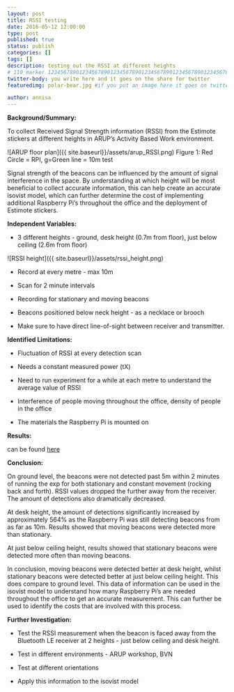 ```yaml
---
layout: post
title: RSSI testing
date: 2016-05-12 12:00:00
type: post
published: true
status: publish
categories: []
tags: []
description: testing out the RSSI at different heights
# 110 marker 1234567890123456789012345678901234567890123456789012345678901234567890123456789012345678901234567890123456789
twitter-body: you write here and it goes on the share for twitter
featuredimg: polar-bear.jpg #if you put an image here it goes on twitter too

author: annisa
---
```


<b>Background/Summary:</b>

To collect Received Signal Strength information (RSSI) from the Estimote stickers at different heights in ARUP’s Activity Based Work environment.

![ARUP floor plan]({{ site.baseurl}}/assets/arup_RSSI.png)
Figure 1: Red Circle = RPI, g=Green line = 10m test

Signal strength of the beacons can be influenced by the amount of signal interference in the space. By understanding at which height will be most beneficial to collect accurate information, this can help create an accurate isovist model, which can further determine the cost of implementing additional Raspberry Pi’s throughout the office and the deployment of Estimote stickers.

<b>Independent Variables: </b>

- 3 different heights - ground, desk height (0.7m from floor), just below ceiling (2.6m from floor)

![RSSI height]({{ site.baseurl}}/assets/rssi_height.png)

- Record at every metre - max 10m

- Scan for 2 minute intervals

- Recording for stationary and moving beacons 

- Beacons positioned below neck height - as a necklace or brooch 

- Make sure to have direct line-of-sight between receiver and transmitter.
	
<b>Identified Limitations: </b>

- Fluctuation of RSSI at every detection scan

- Needs a constant measured power (tX)

- Need to run experiment for a while at each metre to understand the average value of RSSI

- Interference of people moving throughout the office, density of people in the office

- The materials the Raspberry Pi is mounted on 

<b>Results: </b> 

can be found [here](https://docs.google.com/spreadsheets/d/1gpf7kSh9HzuRbg5_23tNDfcdczxn3yOuZnaP2J6Buk4/edit)

<b>Conclusion:</b>

On ground level, the beacons were not detected past 5m within 2 minutes of running the exp for both stationary and constant movement (rocking back and forth). RSSI values dropped the further away from the receiver. The amount of detections also dramatically decreased. 

At desk height, the amount of detections significantly increased by approximately 564% as the Raspberry Pi was still detecting beacons from as far as 10m.  Results showed that moving beacons were detected more than stationary. 

At just below ceiling height, results showed that stationary beacons were detected more often than moving beacons. 

In conclusion, moving beacons were detected better at desk height, whilst stationary beacons were detected better at just below ceiling height. This does compare to ground level. This data of information can be used in the isovist model to understand how many Raspberry Pi’s are needed throughout the office to get an accurate measurement. This can further be used to identify the costs that are involved with this process. 

<b>Further Investigation:</b>
- Test the RSSI measurement when the beacon is faced away from the Bluetooth LE receiver at 2 heights - just below ceiling and desk height. 

- Test in different environments - ARUP workshop, BVN

- Test at different orientations

- Apply this information to the isovist model